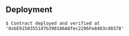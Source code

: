 

## Deployment

```Deployment
$ Contract deployed and verified at '0xbE91503551d7b390186A8fec2296Fe8403cd0378'
```

